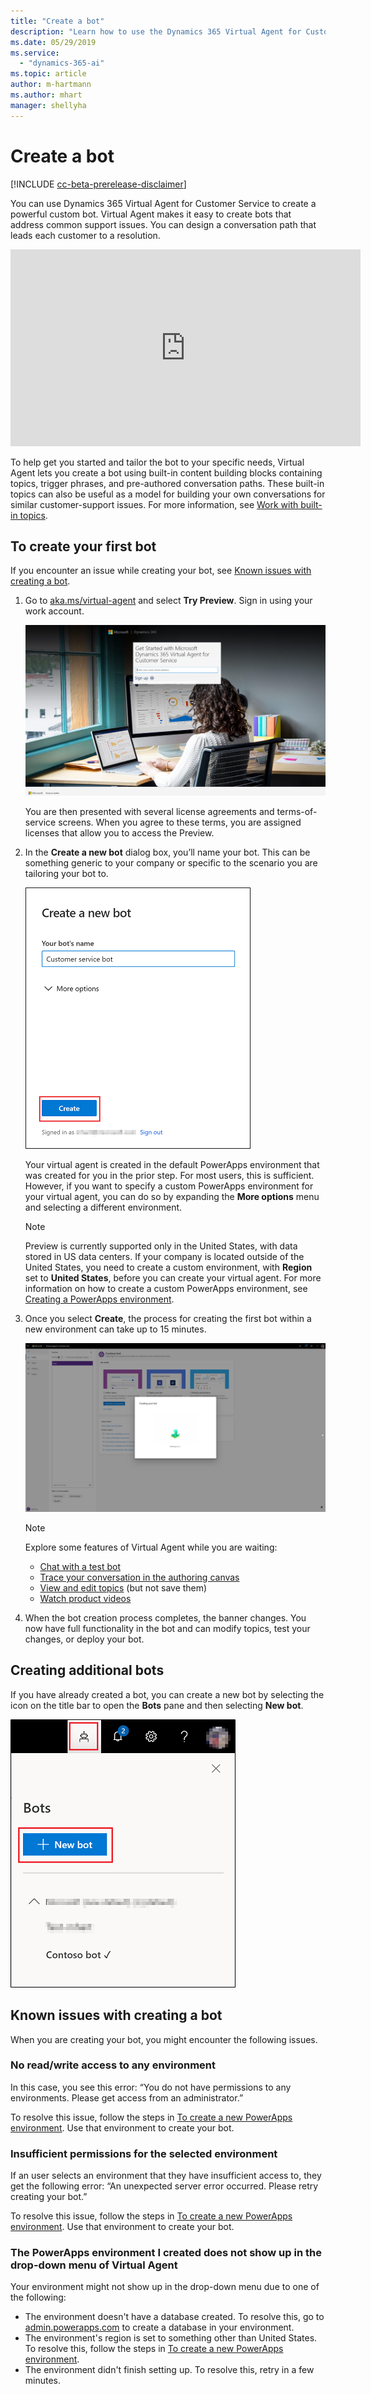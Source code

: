 ```yaml
---
title: "Create a bot"
description: "Learn how to use the Dynamics 365 Virtual Agent for Customer Service to create a bot."
ms.date: 05/29/2019
ms.service:
  - "dynamics-365-ai"
ms.topic: article
author: m-hartmann
ms.author: mhart
manager: shellyha
---
```


# Create a bot

[!INCLUDE [cc-beta-prerelease-disclaimer](../includes/cc-beta-prerelease-disclaimer.md)]

You can use Dynamics 365 Virtual Agent for Customer Service to create a powerful custom bot. Virtual Agent makes it easy to create bots that address common support issues. You can design a conversation path that leads each customer to a resolution.
    
<iframe width="560" height="315" src="https://www.youtube.com/embed/eM-hs7maZko" frameborder="0" allow="accelerometer; autoplay; encrypted-media; gyroscope; picture-in-picture" allowfullscreen></iframe>

To help get you started and tailor the bot to your specific needs, Virtual Agent lets you create a bot using built-in content building blocks containing topics, trigger phrases, and pre-authored conversation paths. These built-in topics can also be useful as a model for building your own conversations for similar customer-support issues. For more information, see [Work with built-in topics](how-to-templates.md).

## To create your first bot

If you encounter an issue while creating your bot, see [Known issues with creating a bot](#known-issues-with-creating-a-bot).

1. Go to [aka.ms/virtual-agent](http://aka.ms/virtual-agent) and select **Try Preview**. Sign in using your work account.

   ![Sign up screen](media/sign-up-screen.png)
    
   You are then presented with several license agreements and terms-of-service screens. When you agree to these terms, you are assigned licenses that allow you to access the Preview.
    
2. In the **Create a new bot** dialog box, you’ll name your bot. This can be something generic to your company or specific to the scenario you are tailoring your bot to.

   ![Create a new bot](media/create-new-bot.PNG)

   Your virtual agent is created in the default PowerApps environment that was created for you in the prior step. For most users, this is sufficient. However, if you want to specify a custom PowerApps environment for your virtual agent, you can do so by expanding the **More options** menu and selecting a different environment.

   >[!NOTE]
   >Preview is currently supported only in the United States, with data stored in US data centers. If your company is located outside of the United States, you need to create a custom environment, with **Region** set to **United States**, before you can create your virtual agent. For more information on how to create a custom PowerApps environment, see [Creating a PowerApps environment](getting-started-new-environment.md).
  
3. Once you select **Create**, the process for creating the first bot within a new environment can take up to 15 minutes. 

   ![Creating new bot screen](media/creating-bot-animation.png) 

   > [!NOTE]
   >
   > Explore some features of Virtual Agent while you are waiting:
   > - [Chat with a test bot](how-to-test-bot.md#work-with-the-test-bot-pane)
   > - [Trace your conversation in the authoring canvas](how-to-test-bot.md#to-trace-through-the-topics-conversation-path)
   > - [View and edit topics](getting-started-bot-designer.md#topics-page) (but not save them)
   > - [Watch product videos](virtual-agent-videos.md)
   
 4.	When the bot creation process completes, the banner changes. You now have full functionality in the bot and can modify topics, test your changes, or deploy your bot.

## Creating additional bots

If you have already created a bot, you can create a new bot by selecting the icon on the title bar to open the **Bots** pane and then selecting **New bot**.

   ![New bot icon in title bar](media/new-bot-icon.PNG)

## Known issues with creating a bot

When you are creating your bot, you might encounter the following issues.

### No read/write access to any environment

In this case, you see this error: “You do not have permissions to any environments. Please get access from an administrator.”

To resolve this issue, follow the steps in [To create a new PowerApps environment](getting-started-new-environment.md). Use that environment to create your bot.


### Insufficient permissions for the selected environment

If an user selects an environment that they have insufficient access to, they get the following error: “An unexpected server error occurred. Please retry creating your bot.”

To resolve this issue, follow the steps in [To create a new PowerApps environment](getting-started-new-environment.md). Use that environment to create your bot.

### The PowerApps environment I created does not show up in the drop-down menu of Virtual Agent

Your environment might not show up in the drop-down menu due to one of the following:
 - The environment doesn't have a database created. To resolve this, go to [admin.powerapps.com](https://admin.powerapps.com) to create a database in your environment.
 - The environment's region is set to something other than United States. To resolve this, follow the steps in [To create a new PowerApps environment](getting-started-new-environment.md).
 - The environment didn't finish setting up. To resolve this, retry in a few minutes.
